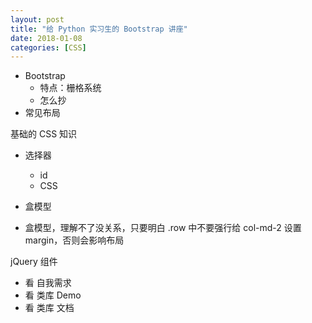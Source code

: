 ```yaml
---
layout: post
title: "给 Python 实习生的 Bootstrap 讲座"
date: 2018-01-08
categories: [CSS]
---
```


- Bootstrap
  - 特点：栅格系统
  - 怎么抄
- 常见布局

基础的 CSS 知识

- 选择器
  - id
  - CSS
- 盒模型

- 盒模型，理解不了没关系，只要明白 .row 中不要强行给 col-md-2 设置 margin，否则会影响布局

jQuery 组件

- 看 自我需求
- 看 类库 Demo
- 看 类库 文档
